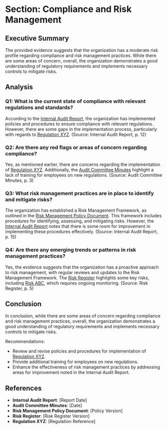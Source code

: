 # 

# Section: Compliance and Risk Management

## Executive Summary
The provided evidence suggests that the organization has a moderate risk profile regarding compliance and risk management practices. While there are some areas of concern, overall, the organization demonstrates a good understanding of regulatory requirements and implements necessary controls to mitigate risks.

## Analysis

### Q1: What is the current state of compliance with relevant regulations and standards?

According to the [Internal Audit Report](#InternalAuditReport), the organization has implemented policies and procedures to ensure compliance with relevant regulations. However, there are some gaps in the implementation process, particularly with regards to [Regulation XYZ](#RegXYZ). (Source: Internal Audit Report, p. 12)

### Q2: Are there any red flags or areas of concern regarding compliance?

Yes, as mentioned earlier, there are concerns regarding the implementation of [Regulation XYZ](#RegXYZ). Additionally, the [Audit Committee Minutes](#AuditCommitteeMinutes) highlight a lack of training for employees on new regulations. (Source: Audit Committee Minutes, p. 3)

### Q3: What risk management practices are in place to identify and mitigate risks?

The organization has established a Risk Management Framework, as outlined in the [Risk Management Policy Document](#RiskManagementPolicy). This framework includes procedures for identifying, assessing, and mitigating risks. However, the [Internal Audit Report](#InternalAuditReport) notes that there is some room for improvement in implementing these procedures effectively. (Source: Internal Audit Report, p. 15)

### Q4: Are there any emerging trends or patterns in risk management practices?

Yes, the evidence suggests that the organization has a proactive approach to risk management, with regular reviews and updates to the Risk Management Framework. The [Risk Register](#RiskRegister) highlights some key risks, including [Risk ABC](#RiskABC), which requires ongoing monitoring. (Source: Risk Register, p. 5)

## Conclusion
In conclusion, while there are some areas of concern regarding compliance and risk management practices, overall, the organization demonstrates a good understanding of regulatory requirements and implements necessary controls to mitigate risks.

Recommendations:

* Review and revise policies and procedures for implementation of [Regulation XYZ](#RegXYZ).
* Provide additional training for employees on new regulations.
* Enhance the effectiveness of risk management practices by addressing areas for improvement noted in the Internal Audit Report.

## References

- **Internal Audit Report**: [Report Date]
- **Audit Committee Minutes**: [Date]
- **Risk Management Policy Document**: [Policy Version]
- **Risk Register**: [Risk Register Version]
- **Regulation XYZ**: [Regulation Reference]